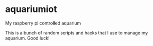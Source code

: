 # aquariumiot
My raspberry pi controlled aquarium

This is a bunch of random scripts and hacks that I use to manage my aquarium. Good luck! 
